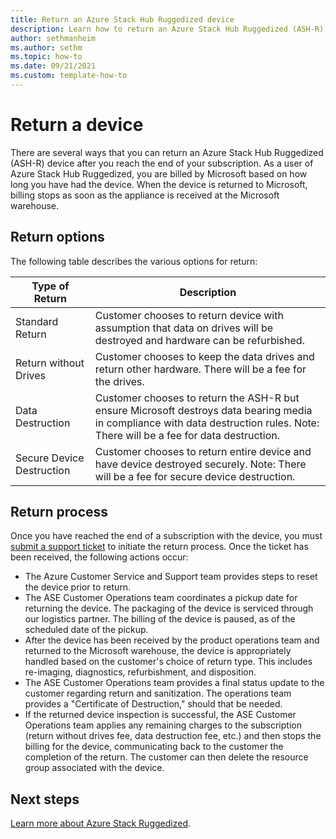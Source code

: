```yaml
---
title: Return an Azure Stack Hub Ruggedized device 
description: Learn how to return an Azure Stack Hub Ruggedized (ASH-R) device 
author: sethmanheim
ms.author: sethm
ms.topic: how-to 
ms.date: 09/21/2021
ms.custom: template-how-to
---
```



# Return a device

There are several ways that you can return an Azure Stack Hub Ruggedized (ASH-R) device after you reach the end of your subscription. As a user of Azure Stack Hub Ruggedized, you are billed by Microsoft based on how long you have had the device. When the device is returned to Microsoft, billing stops as soon as the appliance is received at the Microsoft warehouse.

## Return options

The following table describes the various options for return:

| Type of Return            | Description                                                                                                                                                                      |
|---------------------------|----------------------------------------------------------------------------------------------------------------------------------------------------------------------------------|
| Standard Return           | Customer chooses to return device with assumption that data on drives will be destroyed and hardware can be refurbished.                                                         |
| Return without Drives     | Customer chooses to keep the data drives and return other hardware. There will be a fee for the drives.                                                                          |
| Data Destruction          | Customer chooses to return the ASH-R but ensure Microsoft destroys data bearing media in compliance with data destruction rules. Note: There will be a fee for data destruction. |
| Secure Device Destruction | Customer chooses to return entire device and have device destroyed securely. Note: There will be a fee for secure device destruction.                                            |

## Return process

Once you have reached the end of a subscription with the device, you must [submit a support ticket](../operator/azure-stack-help-and-support-overview?toc=%2Fazure-stack%2Fruggedized%2Ftoc.json&bc=%2Fazure-stack%2Fbreadcrumb%2Ftoc.json&view=azs-2102) to initiate the return process. Once the ticket has been received, the following actions occur:

- The Azure Customer Service and Support team provides steps to reset the device prior to return.
- The ASE Customer Operations team coordinates a pickup date for returning the device. The packaging of the device is serviced through our logistics partner. The billing of the device is paused, as of the scheduled date of the pickup.
- After the device has been received by the product operations team and returned to the Microsoft warehouse, the device is appropriately handled based on the customer's choice of return type. This includes re-imaging, diagnostics, refurbishment, and disposition.
- The ASE Customer Operations team provides a final status update to the customer regarding return and sanitization. The operations team provides a "Certificate of Destruction," should that be needed.
- If the returned device inspection is successful, the ASE Customer Operations team applies any remaining charges to the subscription (return without drives fee, data destruction fee, etc.) and then stops the billing for the device, communicating back to the customer the completion of the return. The customer can then delete the resource group associated with the device.

## Next steps

[Learn more about Azure Stack Ruggedized](ruggedized-overview.md).
